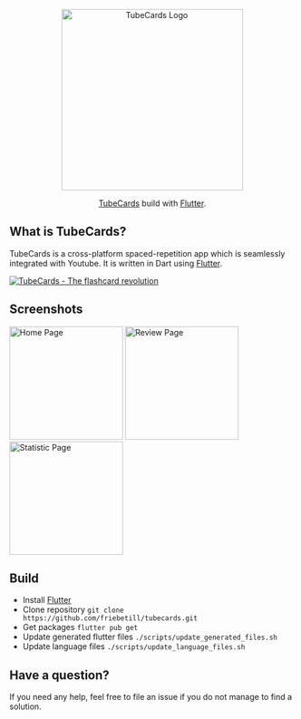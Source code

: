 <p align="center">
  <a href="http://tubecards.app/" target="blank"><img src="https://user-images.githubusercontent.com/10923085/194705378-185a35e0-e648-4982-8330-50c4b4869c9a.png" width="320" alt="TubeCards Logo" /></a>
</p>

<p align="center"><a href="http://getspace.app" target="blank">TubeCards</a> build with <a href="https://flutter.dev" target="blank">Flutter</a>.</p>

## What is TubeCards?
TubeCards is a cross-platform spaced-repetition app which is seamlessly integrated with Youtube. It is written in Dart using [Flutter](https://flutter.io).

[![TubeCards - The flashcard revolution](https://user-images.githubusercontent.com/10923085/194709573-ad0cf0a2-ce32-4711-b419-8053ac2d8ab8.png)](https://www.youtube.com/watch?v=UX0L0BgH0v4 "TubeCards - The flashcard revolution")

## Screenshots

<div float="left">
  <img width="200" alt="Home Page" src="https://user-images.githubusercontent.com/10923085/194709711-a57f4e05-e770-4dfd-83b1-2d67da20a38b.png">
  <img width="200" alt="Review Page" src="https://user-images.githubusercontent.com/10923085/194709716-0e66a3a6-2955-4b56-a52b-d27e04feb9c7.png">
  <img width="200" alt="Statistic Page" src="https://user-images.githubusercontent.com/10923085/194709717-35bf88c5-1eb6-4d3a-88b1-9ebc45df6381.png">
</div>

## Build

- Install [Flutter](https://docs.flutter.dev/get-started/install)
- Clone repository `git clone https://github.com/friebetill/tubecards.git`
- Get packages `flutter pub get`
- Update generated flutter files `./scripts/update_generated_files.sh`
- Update language files `./scripts/update_language_files.sh`

## Have a question?

If you need any help, feel free to file an issue if you do not manage to find a solution.
